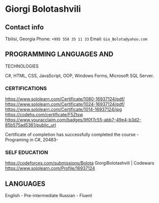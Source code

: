 # Giorgi Bolotashvili

## Contact info 

Tbilisi, Georgia
Phone: `+995 558 35 11 33`
Email: `Gio_Bolota@yahoo.com`

## PROGRAMMING LANGUAGES AND
TECHNOLOGIES

C#, HTML, CSS, JavaScript,
OOP, Windows Forms, Microsoft SQL Server.

### CERTIFICATIONS

https://www.sololearn.com/Certificate/1080-16937124/pdf/
https://www.sololearn.com/Certificate/1024-16937124/pdf/
https://www.sololearn.com/Certificate/1014-16937124/jpg
https://codehs.com/certificate/F5Ztsw
https://www.youracclaim.com/badges/9f0f7c55-abb7-49e4-b3d2-85b575ad5361/public_url

Certificate of completion has successfully completed the course -Programing in C#,
20483-

### SELF EDUCATION

https://codeforces.com/submissions/Bolota
GiorgiBolotashvili | Codewars
https://www.sololearn.com/Profile/16937124

## LANGUAGES

English - Pre-intermediate
Russian - Fluent
